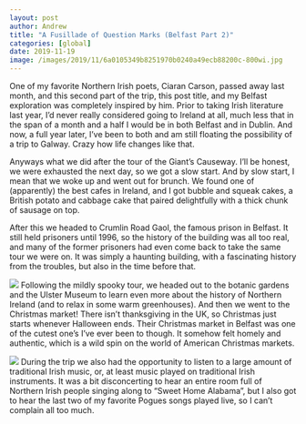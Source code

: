 ```yaml
---
layout: post
author: Andrew
title: "A Fusillade of Question Marks (Belfast Part 2)"
categories: [global]
date: 2019-11-19
image: /images/2019/11/6a0105349b8251970b0240a49ecb88200c-800wi.jpg
---
```



One of my favorite Northern Irish poets, Ciaran Carson, passed away last month, and this second part of the trip, this post title, and my Belfast exploration was completely inspired by him. Prior to taking Irish literature last year, I’d never really considered going to Ireland at all, much less that in the span of a month and a half I would be in both Belfast and in Dublin. And now, a full year later, I’ve been to both and am still floating the possibility of a trip to Galway. Crazy how life changes like that.

Anyways what we did after the tour of the Giant’s Causeway. I’ll be honest, we were exhausted the next day, so we got a slow start. And by slow start, I mean that we woke up and went out for brunch. We found one of (apparently) the best cafes in Ireland, and I got bubble and squeak cakes, a British potato and cabbage cake that paired delightfully with a thick chunk of sausage on top.

After this we headed to Crumlin Road Gaol, the famous prison in Belfast. It still held prisoners until 1996, so the history of the building was all too real, and many of the former prisoners had even come back to take the same tour we were on. It was simply a haunting building, with a fascinating history from the troubles, but also in the time before that.


![](/images/2019/11/6a0105349b8251970b0240a49ecb9c200c-800wi.jpg)
Following the mildly spooky tour, we headed out to the botanic gardens and the Ulster Museum to learn even more about the history of Northern Ireland (and to relax in some warm greenhouses). And then we went to the Christmas market! There isn’t thanksgiving in the UK, so Christmas just starts whenever Halloween ends. Their Christmas market in Belfast was one of the cutest one’s I’ve ever been to though. It somehow felt homely and authentic, which is a wild spin on the world of American Christmas markets.


![](/images/2019/11/6a0105349b8251970b0240a49ecbb7200c-800wi.jpg)
During the trip we also had the opportunity to listen to a large amount of traditional Irish music, or, at least music played on traditional Irish instruments. It was a bit disconcerting to hear an entire room full of Northern Irish people singing along to “Sweet Home Alabama”, but I also got to hear the last two of my favorite Pogues songs played live, so I can’t complain all too much.